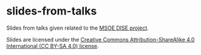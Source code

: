 # slides-from-talks
Slides from talks given related to the [MSOE DISE project](https://msoe-dise-project.github.io/).

Slides are licensed under the [Creative Commons Attribution-ShareAlike 4.0 International (CC BY-SA 4.0) license](https://creativecommons.org/licenses/by-sa/4.0/).
